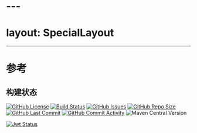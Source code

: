 # ---
# layout: SpecialLayout
---

# 参考

## 构建状态

[![GitHub License](https://img.shields.io/github/license/ToQuery/clever-framework.svg)](https://github.com/ToQuery/clever-framework)
[![Build Status](https://travis-ci.org/ToQuery/clever-framework.svg?branch=master)](https://travis-ci.org/ToQuery/clever-framework)
[![GitHub Issues](https://img.shields.io/github/issues/toquery/clever-framework.svg)](https://github.com/ToQuery/clever-framework/issues)
[![GitHub Repo Size](https://img.shields.io/github/repo-size/toquery/clever-framework.svg)](https://github.com/ToQuery/clever-framework)
[![GitHub Last Commit](https://img.shields.io/github/last-commit/ToQuery/clever-framework.svg)](https://github.com/ToQuery/clever-framework)
[![GitHub Commit Activity](https://img.shields.io/github/commit-activity/w/ToQuery/clever-framework.svg)](https://github.com/ToQuery/clever-framework)
![Maven Central Version](https://img.shields.io/maven-central/v/io.github.toquery/clever-framework.svg)

[![Jwt Status](http://jwt.io/img/badge.svg)](https://github.com/ToQuery/clever-framework)

